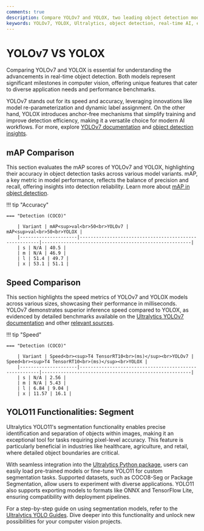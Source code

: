 ```yaml
---
comments: true
description: Compare YOLOv7 and YOLOX, two leading object detection models, to explore their performance, efficiency, and applications in real-time AI and computer vision. Discover how these models excel in edge AI and other advanced use cases.
keywords: YOLOv7, YOLOX, Ultralytics, object detection, real-time AI, edge AI, computer vision
---
```


# YOLOv7 VS YOLOX

Comparing YOLOv7 and YOLOX is essential for understanding the advancements in real-time object detection. Both models represent significant milestones in computer vision, offering unique features that cater to diverse application needs and performance benchmarks.

YOLOv7 stands out for its speed and accuracy, leveraging innovations like model re-parameterization and dynamic label assignment. On the other hand, YOLOX introduces anchor-free mechanisms that simplify training and improve detection efficiency, making it a versatile choice for modern AI workflows. For more, explore [YOLOv7 documentation](https://docs.ultralytics.com/models/yolov7/) and [object detection insights](https://www.ultralytics.com/glossary/object-detection).

## mAP Comparison

This section evaluates the mAP scores of YOLOv7 and YOLOX, highlighting their accuracy in object detection tasks across various model variants. mAP, a key metric in model performance, reflects the balance of precision and recall, offering insights into detection reliability. Learn more about [mAP in object detection](https://www.ultralytics.com/glossary/mean-average-precision-map).

!!! tip "Accuracy"

    === "Detection (COCO)"

    	| Variant | mAP<sup>val<br>50<br>YOLOv7 | mAP<sup>val<br>50<br>YOLOX |
    	|---------------------|-------------------------------------------------------|-------------------------------------------------------|
    	| s | N/A | 40.5 |
    	| m | N/A | 46.9 |
    	| l | 51.4 | 49.7 |
    	| x | 53.1 | 51.1 |


## Speed Comparison

This section highlights the speed metrics of YOLOv7 and YOLOX models across various sizes, showcasing their performance in milliseconds. YOLOv7 demonstrates superior inference speed compared to YOLOX, as evidenced by detailed benchmarks available on the [Ultralytics YOLOv7 documentation](https://docs.ultralytics.com/models/yolov7/) and other [relevant sources](https://github.com/Megvii-BaseDetection/YOLOX).

!!! tip "Speed"

    === "Detection (COCO)"

    	| Variant | Speed<br><sup>T4 TensorRT10<br>(ms)</sup><br>YOLOv7 | Speed<br><sup>T4 TensorRT10<br>(ms)</sup><br>YOLOX |
    	|---------------------|-------------------------------------------------------|-------------------------------------------------------|
    	| s | N/A | 2.56 |
    	| m | N/A | 5.43 |
    	| l | 6.84 | 9.04 |
    	| x | 11.57 | 16.1 |

## YOLO11 Functionalities: Segment

Ultralytics YOLO11's segmentation functionality enables precise identification and separation of objects within images, making it an exceptional tool for tasks requiring pixel-level accuracy. This feature is particularly beneficial in industries like healthcare, agriculture, and retail, where detailed object boundaries are critical.

With seamless integration into the [Ultralytics Python package](https://pypi.org/project/ultralytics/), users can easily load pre-trained models or fine-tune YOLO11 for custom segmentation tasks. Supported datasets, such as COCO8-Seg or Package Segmentation, allow users to experiment with diverse applications. YOLO11 also supports exporting models to formats like ONNX and TensorFlow Lite, ensuring compatibility with deployment pipelines.

For a step-by-step guide on using segmentation models, refer to the [Ultralytics YOLO Guides](https://docs.ultralytics.com/guides/). Dive deeper into this functionality and unlock new possibilities for your computer vision projects.
